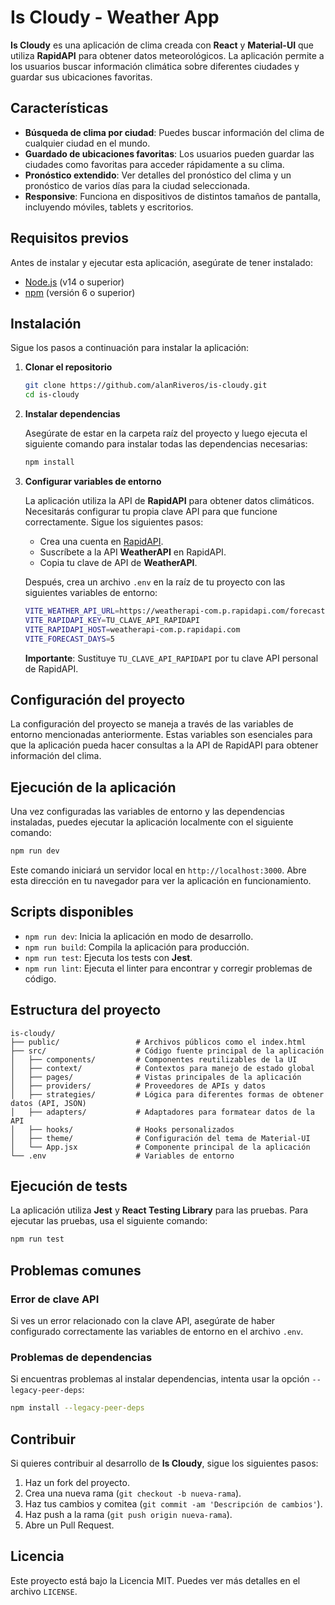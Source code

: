 
# Is Cloudy - Weather App

**Is Cloudy** es una aplicación de clima creada con **React** y **Material-UI** que utiliza **RapidAPI** para obtener datos meteorológicos. La aplicación permite a los usuarios buscar información climática sobre diferentes ciudades y guardar sus ubicaciones favoritas.

## Características

- **Búsqueda de clima por ciudad**: Puedes buscar información del clima de cualquier ciudad en el mundo.
- **Guardado de ubicaciones favoritas**: Los usuarios pueden guardar las ciudades como favoritas para acceder rápidamente a su clima.
- **Pronóstico extendido**: Ver detalles del pronóstico del clima y un pronóstico de varios días para la ciudad seleccionada.
- **Responsive**: Funciona en dispositivos de distintos tamaños de pantalla, incluyendo móviles, tablets y escritorios.

## Requisitos previos

Antes de instalar y ejecutar esta aplicación, asegúrate de tener instalado:

- [Node.js](https://nodejs.org/en/download/) (v14 o superior)
- [npm](https://www.npmjs.com/get-npm) (versión 6 o superior)

## Instalación

Sigue los pasos a continuación para instalar la aplicación:

1. **Clonar el repositorio**

   ```bash
   git clone https://github.com/alanRiveros/is-cloudy.git
   cd is-cloudy
   ```

2. **Instalar dependencias**

   Asegúrate de estar en la carpeta raíz del proyecto y luego ejecuta el siguiente comando para instalar todas las dependencias necesarias:

   ```bash
   npm install
   ```

3. **Configurar variables de entorno**

   La aplicación utiliza la API de **RapidAPI** para obtener datos climáticos. Necesitarás configurar tu propia clave API para que funcione correctamente. Sigue los siguientes pasos:

   - Crea una cuenta en [RapidAPI](https://rapidapi.com/).
   - Suscríbete a la API **WeatherAPI** en RapidAPI.
   - Copia tu clave de API de **WeatherAPI**.
   
   Después, crea un archivo `.env` en la raíz de tu proyecto con las siguientes variables de entorno:

   ```bash
   VITE_WEATHER_API_URL=https://weatherapi-com.p.rapidapi.com/forecast.json
   VITE_RAPIDAPI_KEY=TU_CLAVE_API_RAPIDAPI
   VITE_RAPIDAPI_HOST=weatherapi-com.p.rapidapi.com
   VITE_FORECAST_DAYS=5
   ```

   **Importante**: Sustituye `TU_CLAVE_API_RAPIDAPI` por tu clave API personal de RapidAPI.

## Configuración del proyecto

La configuración del proyecto se maneja a través de las variables de entorno mencionadas anteriormente. Estas variables son esenciales para que la aplicación pueda hacer consultas a la API de RapidAPI para obtener información del clima.

## Ejecución de la aplicación

Una vez configuradas las variables de entorno y las dependencias instaladas, puedes ejecutar la aplicación localmente con el siguiente comando:

```bash
npm run dev
```

Este comando iniciará un servidor local en `http://localhost:3000`. Abre esta dirección en tu navegador para ver la aplicación en funcionamiento.

## Scripts disponibles

- `npm run dev`: Inicia la aplicación en modo de desarrollo.
- `npm run build`: Compila la aplicación para producción.
- `npm run test`: Ejecuta los tests con **Jest**.
- `npm run lint`: Ejecuta el linter para encontrar y corregir problemas de código.

## Estructura del proyecto

```
is-cloudy/
├── public/                 # Archivos públicos como el index.html
├── src/                    # Código fuente principal de la aplicación
│   ├── components/         # Componentes reutilizables de la UI
│   ├── context/            # Contextos para manejo de estado global
│   ├── pages/              # Vistas principales de la aplicación
│   ├── providers/          # Proveedores de APIs y datos
│   ├── strategies/         # Lógica para diferentes formas de obtener datos (API, JSON)
│   ├── adapters/           # Adaptadores para formatear datos de la API
│   ├── hooks/              # Hooks personalizados
│   ├── theme/              # Configuración del tema de Material-UI
│   └── App.jsx             # Componente principal de la aplicación
└── .env                    # Variables de entorno
```

## Ejecución de tests

La aplicación utiliza **Jest** y **React Testing Library** para las pruebas. Para ejecutar las pruebas, usa el siguiente comando:

```bash
npm run test
```

## Problemas comunes

### Error de clave API

Si ves un error relacionado con la clave API, asegúrate de haber configurado correctamente las variables de entorno en el archivo `.env`.

### Problemas de dependencias

Si encuentras problemas al instalar dependencias, intenta usar la opción `--legacy-peer-deps`:

```bash
npm install --legacy-peer-deps
```

## Contribuir

Si quieres contribuir al desarrollo de **Is Cloudy**, sigue los siguientes pasos:

1. Haz un fork del proyecto.
2. Crea una nueva rama (`git checkout -b nueva-rama`).
3. Haz tus cambios y comitea (`git commit -am 'Descripción de cambios'`).
4. Haz push a la rama (`git push origin nueva-rama`).
5. Abre un Pull Request.

## Licencia

Este proyecto está bajo la Licencia MIT. Puedes ver más detalles en el archivo `LICENSE`.
